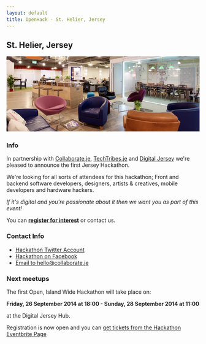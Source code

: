 ```yaml
---
layout: default
title: OpenHack - St. Helier, Jersey
---
```


## St. Helier, Jersey

![The Digital Jersey Hub in St. Helier, Jersey](/st_helier/hubphoto1.png)

### Info

In partnership with [Collaborate.je](http://collaborate.je/), [TechTribes.je](http://techtribes.je/) and [Digital Jersey](http://www.digital.je/) we're pleased to announce the first Jersey Hackathon.

We're looking for all sorts of attendees for this hackathon; Front and backend software developers, designers, artists & creatives, mobile developers and hardware hackers. 

*If it's digital and you're passionate about it then we want you as part of this event!*

You can **[register for interest](https://docs.google.com/forms/d/1jkc5MzXG-ZG-KuYCvw_fwC30KVZ172xXI4gstktGSJk/)** or contact us.

### Contact Info

* [Hackathon Twitter Account](https://twitter.com/hackjsy)
* [Hackathon on Facebook](https://www.facebook.com/groups/656101524475492/)
* [Email to hello@collaborate.je](mailto:hello@collaborate.je)

### Next meetups

The first Open, Island Wide Hackathon will take place on:

**Friday, 26 September 2014 at 18:00 - Sunday, 28 September 2014 at 11:00**

at the Digital Jersey Hub.

Registration is now open and you can [get tickets from the Hackathon Eventbrite Page](https://jersey-hackathon-v1.eventbrite.com/)
